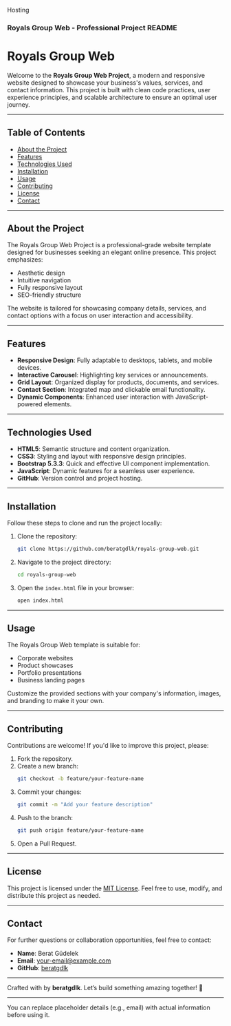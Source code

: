 Hosting 

### Royals Group Web - Professional Project README

# Royals Group Web

Welcome to the **Royals Group Web Project**, a modern and responsive website designed to showcase your business's values, services, and contact information. This project is built with clean code practices, user experience principles, and scalable architecture to ensure an optimal user journey.

---

## Table of Contents

- [About the Project](#about-the-project)
- [Features](#features)
- [Technologies Used](#technologies-used)
- [Installation](#installation)
- [Usage](#usage)
- [Contributing](#contributing)
- [License](#license)
- [Contact](#contact)

---

## About the Project

The Royals Group Web Project is a professional-grade website template designed for businesses seeking an elegant online presence. This project emphasizes:

- Aesthetic design
- Intuitive navigation
- Fully responsive layout
- SEO-friendly structure

The website is tailored for showcasing company details, services, and contact options with a focus on user interaction and accessibility.

---

## Features

- **Responsive Design**: Fully adaptable to desktops, tablets, and mobile devices.
- **Interactive Carousel**: Highlighting key services or announcements.
- **Grid Layout**: Organized display for products, documents, and services.
- **Contact Section**: Integrated map and clickable email functionality.
- **Dynamic Components**: Enhanced user interaction with JavaScript-powered elements.

---

## Technologies Used

- **HTML5**: Semantic structure and content organization.
- **CSS3**: Styling and layout with responsive design principles.
- **Bootstrap 5.3.3**: Quick and effective UI component implementation.
- **JavaScript**: Dynamic features for a seamless user experience.
- **GitHub**: Version control and project hosting.

---

## Installation

Follow these steps to clone and run the project locally:

1. Clone the repository:
   ```bash
   git clone https://github.com/beratgdlk/royals-group-web.git
   ```
2. Navigate to the project directory:
   ```bash
   cd royals-group-web
   ```
3. Open the `index.html` file in your browser:
   ```bash
   open index.html
   ```

---

## Usage

The Royals Group Web template is suitable for:

- Corporate websites
- Product showcases
- Portfolio presentations
- Business landing pages

Customize the provided sections with your company's information, images, and branding to make it your own.

---

## Contributing

Contributions are welcome! If you'd like to improve this project, please:

1. Fork the repository.
2. Create a new branch:
   ```bash
   git checkout -b feature/your-feature-name
   ```
3. Commit your changes:
   ```bash
   git commit -m "Add your feature description"
   ```
4. Push to the branch:
   ```bash
   git push origin feature/your-feature-name
   ```
5. Open a Pull Request.

---

## License

This project is licensed under the [MIT License](LICENSE). Feel free to use, modify, and distribute this project as needed.

---

## Contact

For further questions or collaboration opportunities, feel free to contact:

- **Name**: Berat Güdelek
- **Email**: [your-email@example.com](mailto:your-email@example.com)
- **GitHub**: [beratgdlk](https://github.com/beratgdlk)

---

Crafted with by **beratgdlk**. Let’s build something amazing together! 🚀

---

You can replace placeholder details (e.g., email) with actual information before using it.
